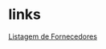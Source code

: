 # links
[Listagem de Fornecedores](https://docs.google.com/spreadsheets/d/19QZM_mjcxYVfd3GBhO74VrK8MQFfsJTKBdPlSZDd9BE/edit?usp=sharing)


